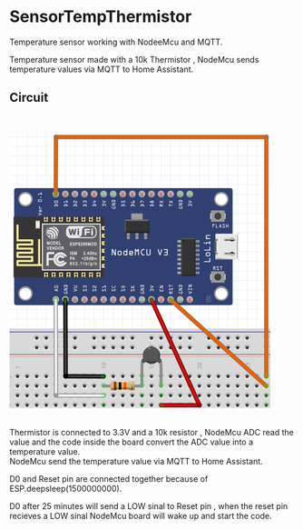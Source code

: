 # SensorTempThermistor

Temperature sensor working with NodeeMcu and MQTT.

Temperature sensor made with a 10k Thermistor , NodeMcu sends temperature values via MQTT to Home Assistant.





## Circuit
<br>

![GitHub Logo](https://github.com/xDiogox/SensorTempThermistor/blob/master/Images/Setup.png)

<br>
 Thermistor is connected to 3.3V and a 10k resistor , NodeMcu ADC read the value and the code inside the board convert the ADC value into a temperature value.

<br>
 NodeMcu send the temperature value via MQTT to Home Assistant.

 D0 and Reset pin are connected together because of ESP.deepsleep(1500000000). 

 D0 after 25 minutes will send a LOW sinal to Reset pin , when the reset pin recieves a LOW sinal NodeMcu board will wake up and start the code.

<h1>


